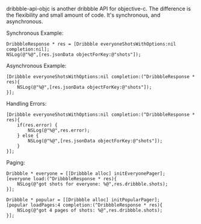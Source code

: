 dribbble-api-objc is another dribbble API for objective-c. The difference is the flexibility and small amount of code. It's synchronous, and asynchronous.

Synchronous Example:

    DribbbleResponse * res = [Dribbble everyoneShotsWithOptions:nil completion:nil];
    NSLog(@"%@",[res.jsonData objectForKey:@"shots"]);

Asynchronous Example:

    [Dribbble everyoneShotsWithOptions:nil completion:(^DribbbleResponse * res){
	    NSLog(@"%@",[res.jsonData objectForKey:@"shots"]);
    }];

Handling Errors:

    [Dribbble everyoneShotsWithOptions:nil completion:(^DribbbleResponse * res){
	    if(res.error) {
		    NSLog(@"%@",res.error);
	    } else {
		    NSLog(@"%@",[res.jsonData objectForKey:@"shots"]);
	    }
    }];

Paging:

    Dribbble * everyone = [[Dribbble alloc] initEveryonePager];
    [everyone load:(^DribbbleResponse * res){
	    NSLog(@"got shots for everyone: %@",res.dribbble.shots);
    }];

    Dribbble * popular = [[Dribbble alloc] initPopularPager];
    [popular loadPages:4 completion:(^DribbbleResponse * res){
        NSLog(@"got 4 pages of shots: %@",res.dribbble.shots);
    }];
